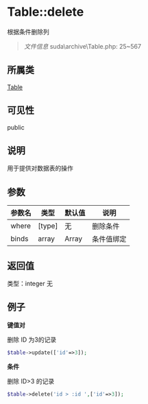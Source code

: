 # Table::delete
根据条件删除列
> *文件信息* suda\archive\Table.php: 25~567
## 所属类 

[Table](../Table.md)

## 可见性

  public  
## 说明


用于提供对数据表的操作

## 参数

 
| 参数名 | 类型 | 默认值 | 说明 |
|--------|-----|-------|-------|
 | where |  [type] | 无 |  删除条件 |
 | binds |  array | Array |  条件值绑定 |
## 返回值
 
类型：integer
无
## 例子


**键值对**

删除 ID 为3的记录

```php
$table->update(['id'=>3]);
```

**条件**

删除 ID>3  的记录

```php
$table->delete('id > :id ',['id'=>3]);
```